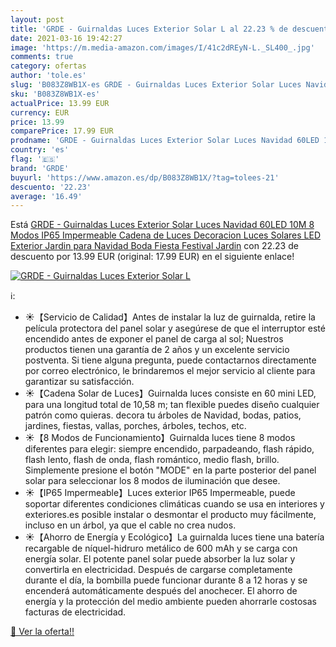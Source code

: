 ```yaml
---
layout: post
title: 'GRDE - Guirnaldas Luces Exterior Solar L al 22.23 % de descuento'
date: 2021-03-16 19:42:27
image: 'https://m.media-amazon.com/images/I/41c2dREyN-L._SL400_.jpg'
comments: true
category: ofertas
author: 'tole.es'
slug: 'B083Z8WB1X-es GRDE - Guirnaldas Luces Exterior Solar Luces Navidad 60LED...'
sku: 'B083Z8WB1X-es'
actualPrice: 13.99 EUR
currency: EUR
price: 13.99
comparePrice: 17.99 EUR
prodname: 'GRDE - Guirnaldas Luces Exterior Solar Luces Navidad 60LED 10M 8 Modos IP65 Impermeable Cadena de Luces Decoracion  Luces Solares LED Exterior Jardin para Navidad  Boda  Fiesta  Festival Jardin'
country: 'es'
flag: '🇪🇸'
brand: 'GRDE'
buyurl: 'https://www.amazon.es/dp/B083Z8WB1X/?tag=tolees-21'
descuento: '22.23'
average: '16.49'
---
```


Está [GRDE - Guirnaldas Luces Exterior Solar Luces Navidad 60LED 10M 8 Modos IP65 Impermeable Cadena de Luces Decoracion  Luces Solares LED Exterior Jardin para Navidad  Boda  Fiesta  Festival Jardin](https://www.amazon.es/dp/B083Z8WB1X/?tag=tolees-21) con 22.23 de descuento por 13.99 EUR (original: 17.99 EUR) en el siguiente enlace!

[![GRDE - Guirnaldas Luces Exterior Solar L](https://m.media-amazon.com/images/I/41c2dREyN-L._SL400_.jpg)](https://www.amazon.es/dp/B083Z8WB1X/?tag=tolees-21)

ℹ️:

- ☀️【Servicio de Calidad】Antes de instalar la luz de guirnalda, retire la película protectora del panel solar y asegúrese de que el interruptor esté encendido antes de exponer el panel de carga al sol; Nuestros productos tienen una garantía de 2 años y un excelente servicio postventa. Si tiene alguna pregunta, puede contactarnos directamente por correo electrónico, le brindaremos el mejor servicio al cliente para garantizar su satisfacción.
- ☀️【Cadena Solar de Luces】Guirnalda luces consiste en 60 mini LED, para una longitud total de 10,58 m; tan flexible puedes diseño cualquier patrón como quieras. decora tu árboles de Navidad, bodas, patios, jardines, fiestas, vallas, porches, árboles, techos, etc.
- ☀️【8 Modos de Funcionamiento】Guirnalda luces tiene 8 modos diferentes para elegir: siempre encendido, parpadeando, flash rápido, flash lento, flash de onda, flash romántico, medio flash, brillo. Simplemente presione el botón "MODE" en la parte posterior del panel solar para seleccionar los 8 modos de iluminación que desee.
- ☀️【IP65 Impermeable】Luces exterior IP65 Impermeable, puede soportar diferentes condiciones climáticas cuando se usa en interiores y exteriores.es posible instalar o desmontar el producto muy fácilmente, incluso en un árbol, ya que el cable no crea nudos.
- ☀️【Ahorro de Energía y Ecológico】La guirnalda luces tiene una batería recargable de níquel-hidruro metálico de 600 mAh y se carga con energía solar. El potente panel solar puede absorber la luz solar y convertirla en electricidad. Después de cargarse completamente durante el día, la bombilla puede funcionar durante 8 a 12 horas y se encenderá automáticamente después del anochecer. El ahorro de energía y la protección del medio ambiente pueden ahorrarle costosas facturas de electricidad.

[🛒 Ver la oferta!!](https://www.amazon.es/dp/B083Z8WB1X/?tag=tolees-21)
